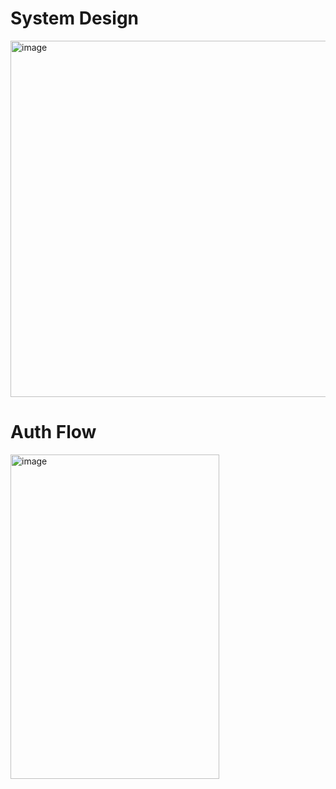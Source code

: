 

# System Design
<img width="1027" height="570" alt="image" src="https://github.com/user-attachments/assets/b5b43313-5e3a-4e0b-a52a-5086a4209fa8" />

# Auth Flow
<img width="334" height="519" alt="image" src="https://github.com/user-attachments/assets/ee1cfa29-9a92-410b-be95-f8e7e40fac9d" />
